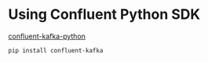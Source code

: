 # Using Confluent Python SDK 

[confluent-kafka-python](https://github.com/confluentinc/confluent-kafka-python)

```
pip install confluent-kafka
```